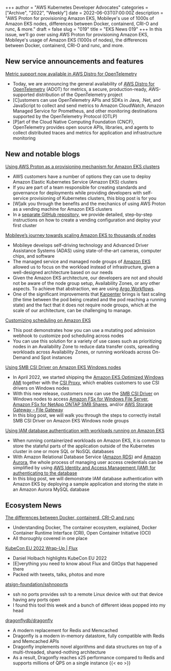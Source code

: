 +++
author = "AWS Kubernetes Developer Advocates"
categories = ["Archive", "2022", "Weekly"]
date = 2022-06-03T07:00:00Z
description = "AWS Proton for provisioning Amazon EKS, Mobileye's use of 1000s of Amazon EKS nodes, differences between Docker, containerd, CRI-O and runc, & more."
draft = false
slug = "019"
title = "EKS News 019"
+++
In this issue, we’ll go over using AWS Proton for provisioning Amazon EKS, Mobileye's usage of Amazon EKS (1000s of nodes), the differences between Docker, containerd, CRI-O and runc, and more.

## New service announcements and features

[Metric support now available in AWS Distro for OpenTelemetry](https://aws.amazon.com/about-aws/whats-new/2022/05/aws-distro-opentelemetry-metric-support/)

* Today, we are announcing the general availability of [AWS Distro for OpenTelemetry](https://aws.amazon.com/otel/) (ADOT) for metrics, a secure, production-ready, AWS-supported distribution of the OpenTelemetry project
* [C]ustomers can use OpenTelemetry APIs and SDKs in Java, .Net, and JavaScript to collect and send metrics to Amazon CloudWatch, Amazon Managed Service for Prometheus, and other monitoring destinations supported by the OpenTelemetry Protocol (OTLP)
* [P]art of the Cloud Native Computing Foundation (CNCF), OpenTelemetry provides open source APIs, libraries, and agents to collect distributed traces and metrics for application and infrastructure monitoring

## New and notable blogs

[Using AWS Proton as a provisioning mechanism for Amazon EKS clusters](https://aws.amazon.com/blogs/containers/using-aws-proton-as-a-provisioning-mechanism-for-amazon-eks-clusters/)

* AWS customers have a number of options they can use to deploy Amazon Elastic Kubernetes Service (Amazon EKS) clusters
* If you are part of a team responsible for creating standards and governance for deployments while providing developers with self-service provisioning of Kubernetes clusters, this blog post is for you
* [W]alk you through the benefits and the mechanics of using AWS Proton as a vending machine for Amazon EKS clusters
* In a [separate GitHub repository](https://github.com/aws-samples/eks-blueprints-for-proton), we provide detailed, step-by-step instructions on how to create a vending configuration and deploy your first cluster

[Mobileye’s journey towards scaling Amazon EKS to thousands of nodes](https://aws.amazon.com/blogs/containers/mobileyes-journey-towards-scaling-amazon-eks-to-thousands-of-nodes/)

* Mobileye develops self-driving technology and Advanced Driver Assistance Systems (ADAS) using state-of-the-art cameras, computer chips, and software
* The managed service and managed node groups of [Amazon EKS](https://aws.amazon.com/eks) allowed us to focus on the workload instead of infrastructure, given a well-designed architecture based on our needs
* Given the Amazon EKS architecture, our developers are not and should not be aware of the node group setup, Availability Zones, or any other aspects. To achieve that abstraction, we are using [Argo Workflows](https://argoproj.github.io/argo-workflows/).
* One of the significant improvements that [Karpenter](https://karpenter.sh/docs/) brings is fast scaling (the time between the pod being created and the pod reaching a running state) and the fact that it does not require node groups, which at the scale of our architecture, can be challenging to manage.

[Customizing scheduling on Amazon EKS](https://aws.amazon.com/blogs/containers/customizing-scheduling-on-amazon-eks/)

* This post demonstrates how you can use a mutating pod admission webhook to customize pod scheduling across nodes
* You can use this solution for a variety of use cases such as prioritizing nodes in an Availability Zone to reduce data transfer costs, spreading workloads across Availability Zones, or running workloads across On-Demand and Spot instances

[Using SMB CSI Driver on Amazon EKS Windows nodes](https://aws.amazon.com/blogs/modernizing-with-aws/using-smb-csi-driver-on-amazon-eks-windows-nodes/)

* In April 2022, we started shipping the [Amazon EKS Optimized Windows AMI](https://docs.aws.amazon.com/eks/latest/userguide/eks-optimized-windows-ami.html) together with the [CSI Proxy](https://github.com/kubernetes-csi/csi-proxy), which enables customers to use CSI drivers on Windows nodes
* With this new release, customers now can use the [SMB CSI Driver](https://github.com/kubernetes-csi/csi-driver-smb) on Windows nodes to access [Amazon FSx for Windows File Server](https://aws.amazon.com/fsx/windows/?nc=sn&loc=2), [Amazon FSx for NetApp ONTAP SMB Shares](https://aws.amazon.com/fsx/netapp-ontap/), and/or [AWS Storage Gateway – File Gateway](https://aws.amazon.com/storagegateway/file/?nc=sn&loc=2&dn=2)
* In this blog post, we will walk you through the steps to correctly install SMB CSI Driver on Amazon EKS Windows node groups

[Using IAM database authentication with workloads running on Amazon EKS](https://aws.amazon.com/blogs/containers/using-iam-database-authentication-with-workloads-running-on-amazon-eks/)

* When running containerized workloads on Amazon EKS, it is common to store the stateful parts of the application outside of the Kubernetes cluster in one or more SQL or NoSQL databases
* With Amazon Relational Database Service ([Amazon RDS](https://aws.amazon.com/rds/)) and [Amazon Aurora](https://aws.amazon.com/rds/aurora/), the whole process of managing user access credentials can be simplified by using [AWS Identity and Access Management (IAM) for authenticating to the database](https://docs.aws.amazon.com/AmazonRDS/latest/UserGuide/UsingWithRDS.IAMDBAuth.html)
* In this blog post, we will demonstrate IAM database authentication with Amazon EKS by deploying a sample application and storing the state in an Amazon Aurora MySQL database

## Ecosystem News

[The differences between Docker, containerd, CRI-O and runc](https://www.tutorialworks.com/difference-docker-containerd-runc-crio-oci/?_hsmi=213803458)

* Understanding Docker, The container ecosystem, explained, Docker Container Runtime Interface (CRI), Open Container Initiative (OCI)
* All thoroughly covered in one place

[KubeCon EU 2022 Wrap-Up | Flux](https://fluxcd.io/blog/2022/05/kubecon-eu-2022-wrap-up/)

* Daniel Holbach highlights KubeCon EU 2022
* [E]verything you need to know about Flux and GitOps that happened there
* Packed with tweets, talks, photos and more

[atsign-foundation/sshnoports](https://github.com/atsign-foundation/sshnoports)

* ssh no ports provides ssh to a remote Linux device with out that device having any ports open
* I found this tool this week and a bunch of different ideas popped into my head

[dragonflydb/dragonfly](https://github.com/dragonflydb/dragonfly)

* A modern replacement for Redis and Memcached
* Dragonfly is a modern in-memory datastore, fully compatible with Redis and Memcached APIs
* Dragonfly implements novel algorithms and data structures on top of a multi-threaded, shared-nothing architecture
* As a result, Dragonfly reaches x25 performance compared to Redis and supports millions of QPS on a single instance
{{< eo >}}
